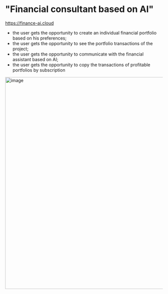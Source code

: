 # "Financial consultant based on AI"

https://finance-ai.cloud

- the user gets the opportunity to create an individual
financial portfolio based on his preferences;
- the user gets the opportunity to see the portfolio transactions
of the project;
- the user gets the opportunity to communicate with the financial
assistant based on AI;
- the user gets the opportunity to copy the transactions of profitable portfolios by subscription

<img width="817" height="677" alt="image" src="https://github.com/user-attachments/assets/875ca084-2852-434a-8d8a-13d042bd865d" />
